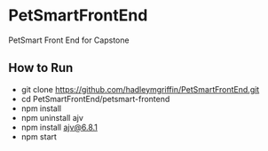 # PetSmartFrontEnd
PetSmart Front End for Capstone

## How to Run
- git clone https://github.com/hadleymgriffin/PetSmartFrontEnd.git
- cd PetSmartFrontEnd/petsmart-frontend
- npm install
- npm uninstall ajv
- npm install ajv@6.8.1
- npm start
